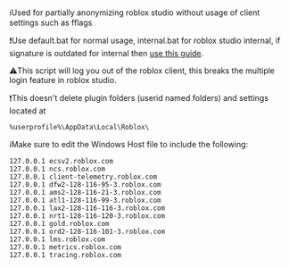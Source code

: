 ℹ️Used for partially anonymizing roblox studio without usage of client settings such as fflags

❗Use default.bat for normal usage, internal.bat for roblox studio internal, if signature is outdated for internal then [use this guide](https://github.com/7ap/internal-studio-patcher/wiki/Updating).

⚠️This script will log you out of the roblox client, this breaks the multiple login feature in roblox studio.

❗This doesn't delete plugin folders (userid named folders) and settings located at 
```
%userprofile%\AppData\Local\Roblox\
```
ℹ️Make sure to edit the Windows Host file to include the following:

```
127.0.0.1 ecsv2.roblox.com
127.0.0.1 ncs.roblox.com
127.0.0.1 client-telemetry.roblox.com
127.0.0.1 dfw2-128-116-95-3.roblox.com
127.0.0.1 ams2-128-116-21-3.roblox.com
127.0.0.1 atl1-128-116-99-3.roblox.com
127.0.0.1 lax2-128-116-116-3.roblox.com
127.0.0.1 nrt1-128-116-120-3.roblox.com
127.0.0.1 gold.roblox.com
127.0.0.1 ord2-128-116-101-3.roblox.com
127.0.0.1 lms.roblox.com
127.0.0.1 metrics.roblox.com
127.0.0.1 tracing.roblox.com
```

